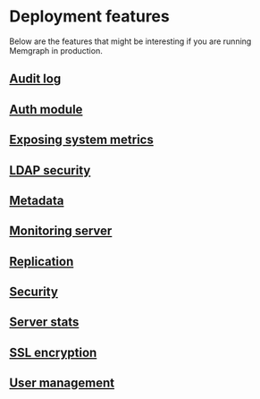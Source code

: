 # Deployment features

Below are the features that might be interesting if you are running Memgraph in
production.

## [Audit log](audit-log.md)
## [Auth module](auth-module.md)
## [Exposing system metrics](exposing-system-metrics.md)
## [LDAP security](ldap-security.md)
## [Metadata](metadata.md)
## [Monitoring server](monitoring-server.md)
## [Replication](replication.md)
## [Security](security.md)
## [Server stats](server-stats.md)
## [SSL encryption](ssl-encryption.md)
## [User management](user-management.md)